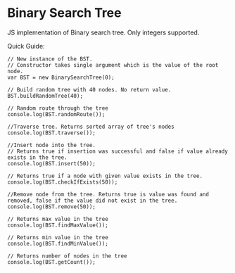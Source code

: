 Binary Search Tree
===========

JS implementation of Binary search tree. Only integers supported.


Quick Guide:

	// New instance of the BST. 
	// Constructor takes single argument which is the value of the root node.
	var BST = new BinarySearchTree(0);

	// Build random tree with 40 nodes. No return value.
	BST.buildRandomTree(40);

	// Random route through the tree
	console.log(BST.randomRoute());

	//Traverse tree. Returns sorted array of tree's nodes
	console.log(BST.traverse());

	//Insert node into the tree. 
	// Returns true if insertion was successful and false if value already exists in the tree.
	console.log(BST.insert(50));

	// Returns true if a node with given value exists in the tree.
	console.log(BST.checkIfExists(50));

	//Remove node from the tree. Returns true is value was found and removed, false if the value did not exist in the tree.
	console.log(BST.remove(50));

	// Returns max value in the tree
	console.log(BST.findMaxValue());

	// Returns min value in the tree
	console.log(BST.findMinValue());

	// Returns number of nodes in the tree
	console.log(BST.getCount());	
